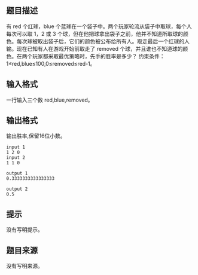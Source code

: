 ## 题目描述

有 red 个红球，blue 个蓝球在一个袋子中。两个玩家轮流从袋子中取球，每个人每次可以取 1，2 或 3 个球，但在他把球拿出袋子之前，他并不知道所取球的颜色。每次球被取出袋子后，它们的颜色被公布给所有人。取走最后一个红球的人输。现在已知有人在游戏开始前取走了 removed 个球，并且谁也不知道球的颜色。在两个玩家都采取最优策略时，先手的胜率是多少？
约束条件：1≤red,blue≤100,0≤removed≤red-1。

## 输入格式

一行输入三个数 red,blue,removed。

## 输出格式

输出胜率,保留16位小数。

```input1
input 1
1 2 0 
input 2
1 1 0
```

```output1
output 1
0.3333333333333333

output 2
0.5
```

## 提示

没有写明提示。

## 题目来源

没有写明来源。

